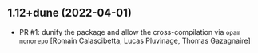 ## 1.12+dune (2022-04-01)

- PR #1: dunify the package and allow the cross-compilation via `opam monorepo`
  [Romain Calascibetta, Lucas Pluvinage, Thomas Gazagnaire]
